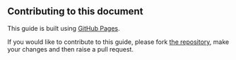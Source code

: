 ## Contributing to this document

This guide is built using [GitHub Pages][gh-pages].

If you would like to contribute to this guide, please fork [the repository][repo], make your changes and then raise a pull request.

[repo]: https://github.com/ministryofjustice/cloud-platform-user-docs
[gh-pages]: https://pages.github.com/
